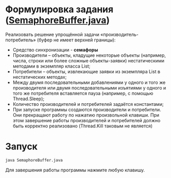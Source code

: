 # Формулировка задания  ([SemaphoreBuffer.java](SemaphoreBuffer.java))

Реализовать решение упрощённой задачи «производитель-потребитель» (буфер не
имеет верхней границы):

- Средство синхронизации - **семафоры**
- Производители – объекты, кладущие некоторые объекты (например, числа, строки
  или более сложные объекты-заявки) нестатическими методами в экземпляр класса
  List<T>;
- Потребители – объекты, извлекающие заявки из экземпляра List<T> в нестатических
  методах;
- Между двумя последовательными добавлениями у одного и того же производителя
  или двумя последовательными изъятиями у одного и того же потребителя вставляется
  пауза (например, с помощью Thread.Sleep);
- Количество производителей и потребителей задаётся константами;
- При запуске программы создаются производители и потребители. Они прекращают
  работу по нажатию произвольной клавиши. При этом завершение работы производителей
  и потребителей должно быть корректно реализовано (Thread.Kill таковым не является)

# Запуск
```bash
java SemaphoreBuffer.java
```

Для завершения работы программы нажмите любую клавишу.